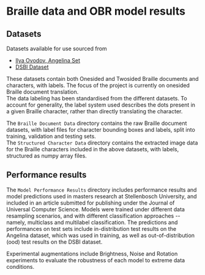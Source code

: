 # Braille data and OBR model results

## Datasets

Datasets available for use sourced from  
* [Ilya Ovodov, Angelina Set](https://github.com/IlyaOvodov/AngelinaDataset)  
* [DSBI Dataset](https://github.com/yeluo1994/DSBI)  

These datasets contain both Onesided and Twosided Braille documents and characters, with labels. The focus of the project is currently on onesided Braille document translation.  
The data labeling has been standardised from the different datasets. To account for generality, the label system used describes the dots present in a given Braille character, rather than directly translating the character.  

The `Braille Document Data` directory contains the raw Braille document datasets, with label files for character bounding boxes and labels, split into training, validation and testing sets.  
The `Structured Character Data` directory contains the extracted image data for the Braille characters included in the above datasets, with labels, structured as numpy array files.  

## Performance results

The `Model Performance Results` directory includes performance results and model predictions used in masters research at Stellenbosch University, and included in an article submitted for publishing under the Journal of Universal Computer Science.
Models were trained under different data resampling scenarios, and with different classification approaches -- namely, multiclass and multilabel classification.
The predictions and performances on test sets include in-distribution test results on the Angelina dataset, which was used in training, as well as out-of-distribution (ood) test results on the DSBI dataset.

Experimental augmentations include Brightness, Noise and Rotation experiments to evaluate the robustness of each model to extreme data conditions.
